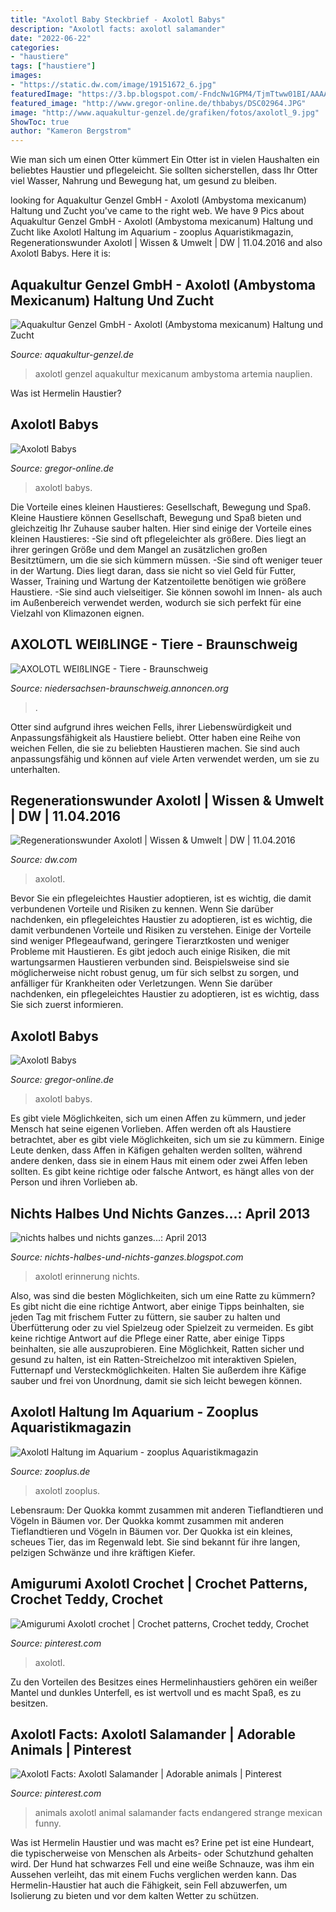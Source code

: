 ```yaml
---
title: "Axolotl Baby Steckbrief - Axolotl Babys"
description: "Axolotl facts: axolotl salamander"
date: "2022-06-22"
categories:
- "haustiere"
tags: ["haustiere"]
images:
- "https://static.dw.com/image/19151672_6.jpg"
featuredImage: "https://3.bp.blogspot.com/-FndcNw1GPM4/TjmTtww01BI/AAAAAAAAACM/veESfwAWQUI/s1600/axolotl1.jpg"
featured_image: "http://www.gregor-online.de/thbabys/DSC02964.JPG"
image: "http://www.aquakultur-genzel.de/grafiken/fotos/axolotl_9.jpg"
ShowToc: true
author: "Kameron Bergstrom"
---
```



Wie man sich um einen Otter kümmert
Ein Otter ist in vielen Haushalten ein beliebtes Haustier und pflegeleicht. Sie sollten sicherstellen, dass Ihr Otter viel Wasser, Nahrung und Bewegung hat, um gesund zu bleiben.

	

		
looking for Aquakultur Genzel GmbH - Axolotl (Ambystoma mexicanum) Haltung und Zucht you've came to the right web. We have 9 Pics about Aquakultur Genzel GmbH - Axolotl (Ambystoma mexicanum) Haltung und Zucht like Axolotl Haltung im Aquarium - zooplus Aquaristikmagazin, Regenerationswunder Axolotl | Wissen &amp; Umwelt | DW | 11.04.2016 and also Axolotl Babys. Here it is:
		
    
## Aquakultur Genzel GmbH - Axolotl (Ambystoma Mexicanum) Haltung Und Zucht

<img loading=lazy src="http://www.aquakultur-genzel.de/grafiken/fotos/axolotl_9.jpg" onerror="this.onerror=null;this.src='https://tse1.mm.bing.net/th?id=OIP.avrLynEK0W-cyxbdMJGaIgHaDz&amp;pid=15.1';" alt="Aquakultur Genzel GmbH - Axolotl (Ambystoma mexicanum) Haltung und Zucht">

_Source: aquakultur-genzel.de_

>axolotl genzel aquakultur mexicanum ambystoma artemia nauplien. 

	

Was ist Hermelin Haustier?

    
## Axolotl Babys

<img loading=lazy src="http://www.gregor-online.de/thbabys/DSC02964.JPG" onerror="this.onerror=null;this.src='https://tse3.mm.bing.net/th?id=OIP.bGPUs1p9bJqMxZC-IhIfywHaFj&amp;pid=15.1';" alt="Axolotl Babys">

_Source: gregor-online.de_

>axolotl babys. 

	

Die Vorteile eines kleinen Haustieres: Gesellschaft, Bewegung und Spaß.
Kleine Haustiere können Gesellschaft, Bewegung und Spaß bieten und gleichzeitig Ihr Zuhause sauber halten. Hier sind einige der Vorteile eines kleinen Haustieres:
-Sie sind oft pflegeleichter als größere. Dies liegt an ihrer geringen Größe und dem Mangel an zusätzlichen großen Besitztümern, um die sie sich kümmern müssen.
-Sie sind oft weniger teuer in der Wartung. Dies liegt daran, dass sie nicht so viel Geld für Futter, Wasser, Training und Wartung der Katzentoilette benötigen wie größere Haustiere.
-Sie sind auch vielseitiger. Sie können sowohl im Innen- als auch im Außenbereich verwendet werden, wodurch sie sich perfekt für eine Vielzahl von Klimazonen eignen.

    
## AXOLOTL WEIßLINGE - Tiere - Braunschweig

<img loading=lazy src="http://niedersachsen-braunschweig.annoncen.org/export/tiere-20090813220536.jpg" onerror="this.onerror=null;this.src='https://tse1.mm.bing.net/th?id=OIP.1AdLO2pd_9i7Vk4qESTKNAHaHz&amp;pid=15.1';" alt="AXOLOTL WEIßLINGE - Tiere - Braunschweig">

_Source: niedersachsen-braunschweig.annoncen.org_

>. 

	

Otter sind aufgrund ihres weichen Fells, ihrer Liebenswürdigkeit und Anpassungsfähigkeit als Haustiere beliebt.
Otter haben eine Reihe von weichen Fellen, die sie zu beliebten Haustieren machen. Sie sind auch anpassungsfähig und können auf viele Arten verwendet werden, um sie zu unterhalten.

    
## Regenerationswunder Axolotl | Wissen &amp; Umwelt | DW | 11.04.2016

<img loading=lazy src="https://static.dw.com/image/19151672_6.jpg" onerror="this.onerror=null;this.src='https://tse2.mm.bing.net/th?id=OIP.Ca-4lr09pKezivB8zQcEXwHaEK&amp;pid=15.1';" alt="Regenerationswunder Axolotl | Wissen &amp; Umwelt | DW | 11.04.2016">

_Source: dw.com_

>axolotl. 

	

Bevor Sie ein pflegeleichtes Haustier adoptieren, ist es wichtig, die damit verbundenen Vorteile und Risiken zu kennen.
Wenn Sie darüber nachdenken, ein pflegeleichtes Haustier zu adoptieren, ist es wichtig, die damit verbundenen Vorteile und Risiken zu verstehen. Einige der Vorteile sind weniger Pflegeaufwand, geringere Tierarztkosten und weniger Probleme mit Haustieren. Es gibt jedoch auch einige Risiken, die mit wartungsarmen Haustieren verbunden sind. Beispielsweise sind sie möglicherweise nicht robust genug, um für sich selbst zu sorgen, und anfälliger für Krankheiten oder Verletzungen. Wenn Sie darüber nachdenken, ein pflegeleichtes Haustier zu adoptieren, ist es wichtig, dass Sie sich zuerst informieren.

    
## Axolotl Babys

<img loading=lazy src="http://www.gregor-online.de/thbabys/DSC02937.JPG" onerror="this.onerror=null;this.src='https://tse2.mm.bing.net/th?id=OIP.YfnK8tTZn2Try6dmwlvjjAHaFj&amp;pid=15.1';" alt="Axolotl Babys">

_Source: gregor-online.de_

>axolotl babys. 

	

Es gibt viele Möglichkeiten, sich um einen Affen zu kümmern, und jeder Mensch hat seine eigenen Vorlieben.
Affen werden oft als Haustiere betrachtet, aber es gibt viele Möglichkeiten, sich um sie zu kümmern. Einige Leute denken, dass Affen in Käfigen gehalten werden sollten, während andere denken, dass sie in einem Haus mit einem oder zwei Affen leben sollten. Es gibt keine richtige oder falsche Antwort, es hängt alles von der Person und ihren Vorlieben ab.

    
## Nichts Halbes Und Nichts Ganzes...: April 2013

<img loading=lazy src="https://3.bp.blogspot.com/-FndcNw1GPM4/TjmTtww01BI/AAAAAAAAACM/veESfwAWQUI/s1600/axolotl1.jpg" onerror="this.onerror=null;this.src='https://tse2.mm.bing.net/th?id=OIP.vjzcppF46CUUZvFpFAQX0QAAAA&amp;pid=15.1';" alt="nichts halbes und nichts ganzes...: April 2013">

_Source: nichts-halbes-und-nichts-ganzes.blogspot.com_

>axolotl erinnerung nichts. 

	

Also, was sind die besten Möglichkeiten, sich um eine Ratte zu kümmern? Es gibt nicht die eine richtige Antwort, aber einige Tipps beinhalten, sie jeden Tag mit frischem Futter zu füttern, sie sauber zu halten und Überfütterung oder zu viel Spielzeug oder Spielzeit zu vermeiden.
Es gibt keine richtige Antwort auf die Pflege einer Ratte, aber einige Tipps beinhalten, sie alle auszuprobieren. Eine Möglichkeit, Ratten sicher und gesund zu halten, ist ein Ratten-Streichelzoo mit interaktiven Spielen, Futternapf und Versteckmöglichkeiten. Halten Sie außerdem ihre Käfige sauber und frei von Unordnung, damit sie sich leicht bewegen können.

    
## Axolotl Haltung Im Aquarium - Zooplus Aquaristikmagazin

<img loading=lazy src="https://www.zooplus.de/magazin/wp-content/uploads/2017/06/fotolia_93040085.jpg" onerror="this.onerror=null;this.src='https://tse4.mm.bing.net/th?id=OIP.PKGAYd6xI9oAPFTqyXearQHaFK&amp;pid=15.1';" alt="Axolotl Haltung im Aquarium - zooplus Aquaristikmagazin">

_Source: zooplus.de_

>axolotl zooplus. 

	

Lebensraum: Der Quokka kommt zusammen mit anderen Tieflandtieren und Vögeln in Bäumen vor.
Der Quokka kommt zusammen mit anderen Tieflandtieren und Vögeln in Bäumen vor. Der Quokka ist ein kleines, scheues Tier, das im Regenwald lebt. Sie sind bekannt für ihre langen, pelzigen Schwänze und ihre kräftigen Kiefer.

    
## Amigurumi Axolotl Crochet | Crochet Patterns, Crochet Teddy, Crochet

<img loading=lazy src="https://i.pinimg.com/originals/be/67/bc/be67bc5b32dc81069832beacbf81ea3c.jpg" onerror="this.onerror=null;this.src='https://tse4.mm.bing.net/th?id=OIP.ALhuwnNepQVlSX6T-gTisQHaHa&amp;pid=15.1';" alt="Amigurumi Axolotl crochet | Crochet patterns, Crochet teddy, Crochet">

_Source: pinterest.com_

>axolotl. 

	

Zu den Vorteilen des Besitzes eines Hermelinhaustiers gehören ein weißer Mantel und dunkles Unterfell, es ist wertvoll und es macht Spaß, es zu besitzen.

    
## Axolotl Facts: Axolotl Salamander | Adorable Animals | Pinterest

<img loading=lazy src="https://s-media-cache-ak0.pinimg.com/originals/81/f3/d4/81f3d43210ebc2339601a0480dec617d.jpg" onerror="this.onerror=null;this.src='https://tse4.mm.bing.net/th?id=OIP.mPmlKiUgH33UgFGCf7wEUgAAAA&amp;pid=15.1';" alt="Axolotl Facts: Axolotl Salamander | Adorable animals | Pinterest">

_Source: pinterest.com_

>animals axolotl animal salamander facts endangered strange mexican funny. 

	

Was ist Hermelin Haustier und was macht es?
Erine pet ist eine Hundeart, die typischerweise von Menschen als Arbeits- oder Schutzhund gehalten wird. Der Hund hat schwarzes Fell und eine weiße Schnauze, was ihm ein Aussehen verleiht, das mit einem Fuchs verglichen werden kann. Das Hermelin-Haustier hat auch die Fähigkeit, sein Fell abzuwerfen, um Isolierung zu bieten und vor dem kalten Wetter zu schützen.


